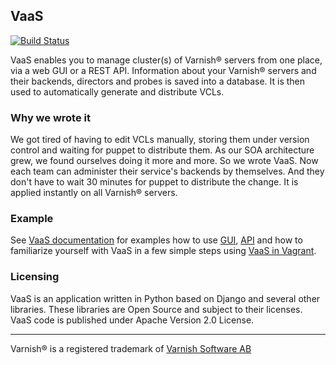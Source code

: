 VaaS
----

[![Build Status](https://github.com/allegro/vaas/actions/workflows/ci.yaml/badge.svg)](https://github.com/allegro/vaas/actions?query=workflow%3Aci)

VaaS enables you to manage cluster(s) of Varnish® servers from one place, via a web GUI or a REST API. Information about 
your Varnish® servers and their backends, directors and probes is saved into a database. It is then used to automatically 
generate and distribute VCLs.

### Why we wrote it
We got tired of having to edit VCLs manually, storing them under version control and waiting for puppet to distribute 
them. As our SOA architecture grew, we found ourselves doing it more and more. So we wrote VaaS. Now each team can 
administer their service's backends by themselves. And they don't have to wait 30 minutes for puppet to distribute the 
change. It is applied instantly on all Varnish® servers.

### Example
See [VaaS documentation](http://vaas.readthedocs.org/en/latest/) for examples how to use 
[GUI](http://vaas.readthedocs.org/en/latest/documentation/gui/), 
[API](http://vaas.readthedocs.org/en/latest/documentation/api/) and how to familiarize yourself with VaaS in 
a few simple steps using [VaaS in Vagrant](http://vaas.readthedocs.org/en/latest/quick-start/vagrant/). 

### Licensing
VaaS is an application written in Python based on Django and several other libraries. These libraries are Open Source 
and subject to their licenses. VaaS code is published under Apache Version 2.0 License.

---

Varnish® is a registered trademark of [Varnish Software AB](https://www.varnish-software.com)